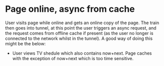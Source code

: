 # Page online, async from cache

User visits page while online and gets an online copy of the page. The train then goes into tunnel, at this point the user triggers an async request, and the request comes from offline cache if present (as the user no longer is connected to the network whilst in the tunnel). A good way of doing this might be the below:

* User views TV shedule which also contains now+next. Page caches with the exception of now+next which is too time sensitive.
